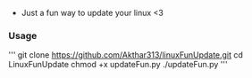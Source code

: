 - Just a fun way to update your linux <3 

### Usage
'''
git clone https://github.com/Akthar313/linuxFunUpdate.git
cd LinuxFunUpdate
chmod +x updateFun.py
./updateFun.py
'''
